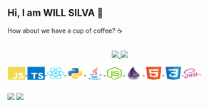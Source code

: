 ## Hi, I am WILL SILVA 👋
<span>How about we have a cup of coffee? ☕</span>
<br>
<br>

<div align="center">
  <a href="https://github.com/willdevac">
  <img height="180em" src="https://github-readme-stats.vercel.app/api?username=willdevac&show_icons=true&theme=dracula&include_all_commits=true&count_private=true"/>
  <img height="180em" src="https://github-readme-stats.vercel.app/api/top-langs/?username=willdevac&layout=compact&langs_count=7&theme=dracula"/>
</div>
<div style="display: inline_block"><br>
  <img align="center" alt="Will-Js" height="30" width="40" src="https://raw.githubusercontent.com/devicons/devicon/master/icons/javascript/javascript-plain.svg">
  <img align="center" alt="Will-Ts" height="30" width="40" src="https://raw.githubusercontent.com/devicons/devicon/master/icons/typescript/typescript-plain.svg">
  <img align="center" alt="Will-React" height="30" width="40" src="https://raw.githubusercontent.com/devicons/devicon/master/icons/react/react-original.svg">
  <img align="center" alt="Will-Python" height="30" width="40" src="https://raw.githubusercontent.com/devicons/devicon/master/icons/python/python-original.svg">
  <img align="center" alt="Will-java" height="30" width="40" src="https://raw.githubusercontent.com/devicons/devicon/master/icons/java/java-original.svg">
  <img align="center" alt="Will-node" height="30" width="40" src="https://raw.githubusercontent.com/devicons/devicon/master/icons/nodejs/nodejs-original.svg">
  <img align="center" alt="Will-Elixir" height="30" width="40" src="https://raw.githubusercontent.com/devicons/devicon/master/icons/elixir/elixir-original.svg">
  <img align="center" alt="Will-HTML" height="30" width="40" src="https://raw.githubusercontent.com/devicons/devicon/master/icons/html5/html5-original.svg">
  <img align="center" alt="Will-CSS" height="30" width="40" src="https://raw.githubusercontent.com/devicons/devicon/master/icons/css3/css3-original.svg">
  <img align="center" alt="Will-SCSS" height="30" width="40" src="https://raw.githubusercontent.com/devicons/devicon/master/icons/sass/sass-original.svg">

</div>
  
  ##
 
<div>  
  <a href = "mailto:wydemairomsilva@gmail.com"><img src="https://img.shields.io/badge/-Gmail-%23333?style=for-the-badge&logo=gmail&logoColor=white" target="_blank"></a>
  <a href="https://www.linkedin.com/in/will-silva-3816191ba/" target="_blank"><img src="https://img.shields.io/badge/-LinkedIn-%230077B5?style=for-the-badge&logo=linkedin&logoColor=white" target="_blank"></a>  
</div>
